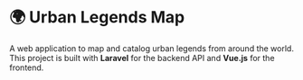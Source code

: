 # 🌍 Urban Legends Map

A web application to map and catalog urban legends from around the world.  
This project is built with **Laravel** for the backend API and **Vue.js** for the frontend.